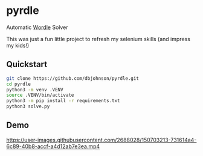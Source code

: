# pyrdle
Automatic [Wordle](https://www.powerlanguage.co.uk/wordle/) Solver

This was just a fun little project to refresh my selenium skills (and impress my kids!)

## Quickstart
```bash
git clone https://github.com/dbjohnson/pyrdle.git
cd pyrdle
python3 -m venv .VENV
source .VENV/bin/activate
python3 -m pip install -r requirements.txt
python3 solve.py
```

## Demo
https://user-images.githubusercontent.com/2688028/150703213-731614a4-6c89-40b8-accf-a4d12ab7e3ea.mp4